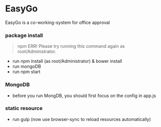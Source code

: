 # EasyGo
EasyGo is a co-working-system for office approval

### package install
>npm ERR! Please try running this command again as root/Administrator.

 - run npm install (as root/Administrator) & bower install
 - run mongoDB
 - run npm start

### MongoDB

 - before you run MongDB, you should first focus on the config in app.js 

### static resource

 - run gulp (now use browser-sync to reload resources automatically)